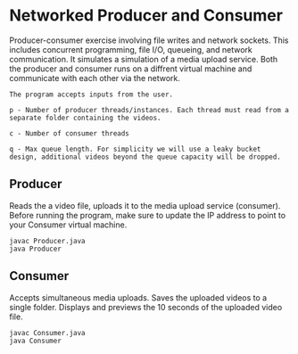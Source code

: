 # Networked Producer and Consumer

Producer-consumer exercise involving file writes and network sockets. This includes concurrent programming, file I/O, queueing, and network communication. It simulates a simulation of a media upload service. Both the producer and consumer runs on a diffrent virtual machine and communicate with each other via the network.

```
The program accepts inputs from the user.

p - Number of producer threads/instances. Each thread must read from a separate folder containing the videos.

c - Number of consumer threads

q - Max queue length. For simplicity we will use a leaky bucket design, additional videos beyond the queue capacity will be dropped.
```

## Producer

Reads the a video file, uploads it to the media upload service (consumer). Before running the program, make sure to update the IP address to point to your Consumer virtual machine.

```
javac Producer.java
java Producer
```

## Consumer

Accepts simultaneous media uploads. Saves the uploaded videos to a single folder. Displays and previews the 10 seconds of the uploaded video file.

```
javac Consumer.java
java Consumer
```
